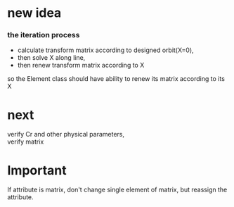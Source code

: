 # new idea
### the iteration process
- calculate transform matrix according to designed orbit(X=0), 
- then solve X along line, 
- then renew transform matrix according to X

so the Element class should have ability to renew its matrix according to its X

# next
verify Cr and other physical parameters, \
verify matrix

# Important

If attribute is matrix, don't change single element of matrix, but reassign the attribute.